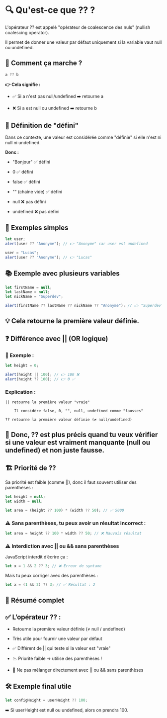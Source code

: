 # 🔍 Qu'est-ce que ?? ?

L'opérateur ?? est appelé "opérateur de coalescence des nuls" (nullish coalescing operator).

Il permet de donner une valeur par défaut uniquement si la variable vaut null ou undefined.

## 🧠 Comment ça marche ?

```js
a ?? b
```

**👉 Cela signifie :**

- ✅ Si a n'est pas null/undefined ➡️ retourne a

- ❌ Si a est null ou undefined ➡️ retourne b

## 🔧 Définition de "défini"

Dans ce contexte, une valeur est considérée comme "définie" si elle n'est ni null ni undefined.

**Donc :**

- "Bonjour" ✅ défini

- 0 ✅ défini

- false ✅ défini

- "" (chaîne vide) ✅ défini

- null ❌ pas défini

- undefined ❌ pas défini

## 🧪 Exemples simples

```js
let user;
alert(user ?? "Anonyme"); // 👉 "Anonyme" car user est undefined

user = "Lucas";
alert(user ?? "Anonyme"); // 👉 "Lucas"
```

## 📚 Exemple avec plusieurs variables

```js
let firstName = null;
let lastName = null;
let nickName = "Superdev";

alert(firstName ?? lastName ?? nickName ?? "Anonyme"); // 👉 "Superdev"
```

## 💡 Cela retourne la première valeur définie.

## ❓ Différence avec || (OR logique)

### 🧪 Exemple :

```js
let height = 0;

alert(height || 100); // 👉 100 ❌
alert(height ?? 100); // 👉 0 ✅
```

### Explication :

    || retourne la première valeur "vraie"

        Il considère false, 0, "", null, undefined comme "fausses"

    ?? retourne la première valeur définie (≠ null/undefined)

## 🎯 Donc, ?? est plus précis quand tu veux vérifier si une valeur est vraiment manquante (null ou undefined) et non juste fausse.

## 🏗️ Priorité de ??

Sa priorité est faible (comme ||), donc il faut souvent utiliser des parenthèses :

```js
let height = null;
let width = null;

let area = (height ?? 100) * (width ?? 50); // ✅ 5000
```
### ⚠️ Sans parenthèses, tu peux avoir un résultat incorrect :

```js
let area = height ?? 100 * width ?? 50; // ❌ Mauvais résultat
```

### ⚠️ Interdiction avec || ou && sans parenthèses

JavaScript interdit d’écrire ça :

```js
let x = 1 && 2 ?? 3; // ❌ Erreur de syntaxe
```

Mais tu peux corriger avec des parenthèses :

```js
let x = (1 && 2) ?? 3; // ✅ Résultat : 2
```

## 🧾 Résumé complet

## ✅ L’opérateur ?? :

- Retourne la première valeur définie (≠ null / undefined)

- Très utile pour fournir une valeur par défaut

- ✅ Différent de || qui teste si la valeur est "vraie"

- 📉 Priorité faible → utilise des parenthèses !

- 🚫 Ne pas mélanger directement avec || ou && sans parenthèses

## 🛠️ Exemple final utile

```js
let configHeight = userHeight ?? 100;
```

➡️ Si userHeight est null ou undefined, alors on prendra 100.